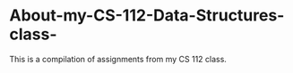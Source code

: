 # About-my-CS-112-Data-Structures-class-
This is a compilation of assignments from my CS 112 class.
